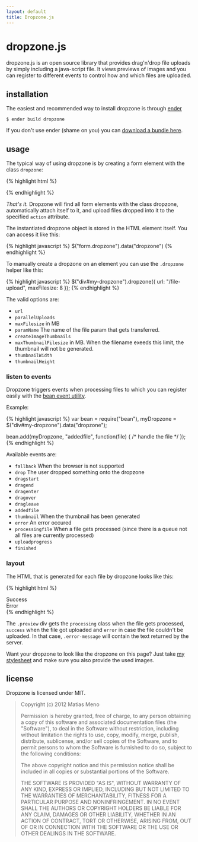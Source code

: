 ```yaml
---
layout: default
title: Dropzone.js
---
```


dropzone.js
===========

dropzone.js is an open source library that provides drag'n'drop file uploads by simply including a java-script file. It views previews of images and you can register to different events to control how and which files are uploaded.

<div id="dropzone"><form action="http://www.torrentplease.com/dropzone.php" class="dropzone">
</form></div>


installation
------------

The easiest and recommended way to install dropzone is through [ender](http://ender.no.de/)

    $ ender build dropzone

If you don't use ender (shame on you) you can [download a bundle here](https://github.com/enyo/dropzonejs).


usage
-----

The typical way of using dropzone is by creating a form element with the class `dropzone`:

{% highlight html %}
<form action="/file-upload" class="dropzone"></form>
{% endhighlight %}

*That's it.* Dropzone will find all form elements with the class dropzone, automatically attach itself to it, and upload files dropped into it to the specified `action` attribute.

The instantiated dropzone object is stored in the HTML element itself. You can access it like this:

{% highlight javascript %}
$("form.dropzone").data("dropzone")
{% endhighlight %}

To manually create a dropzone on an element you can use the `.dropzone` helper like this:

{% highlight javascript %}
$("div#my-dropzone").dropzone({ url: "/file-upload", maxFilesize: 8 });
{% endhighlight %}

The valid options are:

- `url`
- `parallelUploads`
- `maxFilesize` in MB
- `paramName` The name of the file param that gets transferred.
- `createImageThumbnails`
- `maxThumbnailFilesize` in MB. When the filename exeeds this limit, the thumbnail will not be generated.
- `thumbnailWidth`
- `thumbnailHeight`




### listen to events

Dropzone triggers events when processing files to which you can register easily with the [bean event utility](https://github.com/fat/bean/).

Example:

{% highlight javascript %}
var bean = require("bean"),
    myDropzone = $("div#my-dropzone").data("dropzone");

bean.add(myDropzone, "addedfile", function(file) { /* handle the file */ });
{% endhighlight %}


Available events are:

- `fallback` When the browser is not supported
- `drop` The user dropped something onto the dropzone
- `dragstart`
- `dragend`
- `dragenter`
- `dragover`
- `dragleave`
- `addedfile`
- `thumbnail` When the thumbnail has been generated
- `error` An error occured
- `processingfile` When a file gets processed (since there is a queue not all files are currently processed)
- `uploadprogress`
- `finished`


### layout

The HTML that is generated for each file by dropzone looks like this:


{% highlight html %}
<div class="preview file-preview">
 <div class="details"></div>
 <div class="progress"><span class="load"></span><span class="upload"></span></div>
 <div class="success-mark"><span>Success</span></div>
 <div class="error-mark"><span>Error</span></div>
 <div class="error-message"><span></span></div>
 <div class="filename"><span></span></div>
</div>
{% endhighlight %}

The `.preview` div gets the `processing` class when the file gets processed, `success` when the file got uploaded and `error` in case the file couldn't be uploaded. In that case, `.error-message` will contain the text returned by the server.

Want your dropzone to look like the dropzone on this page? Just take [my stylesheet](/css/dropzone.css) and make sure you also provide the used images.


license
-------

Dropzone is licensed under MIT.  

> Copyright (c) 2012 Matias Meno
> 
> Permission is hereby granted, free of charge, to any person obtaining a copy
> of this software and associated documentation files (the "Software"), to deal
> in the Software without restriction, including without limitation the rights
> to use, copy, modify, merge, publish, distribute, sublicense, and/or sell
> copies of the Software, and to permit persons to whom the Software is
> furnished to do so, subject to the following conditions:
> 
> The above copyright notice and this permission notice shall be included in all
> copies or substantial portions of the Software.
> 
> THE SOFTWARE IS PROVIDED "AS IS", WITHOUT WARRANTY OF ANY KIND, EXPRESS OR
> IMPLIED, INCLUDING BUT NOT LIMITED TO THE WARRANTIES OF MERCHANTABILITY,
> FITNESS FOR A PARTICULAR PURPOSE AND NONINFRINGEMENT. IN NO EVENT SHALL THE
> AUTHORS OR COPYRIGHT HOLDERS BE LIABLE FOR ANY CLAIM, DAMAGES OR OTHER
> LIABILITY, WHETHER IN AN ACTION OF CONTRACT, TORT OR OTHERWISE, ARISING FROM,
> OUT OF OR IN CONNECTION WITH THE SOFTWARE OR THE USE OR OTHER DEALINGS IN THE
> SOFTWARE.

